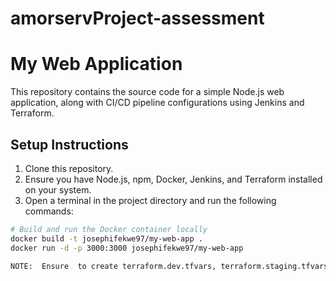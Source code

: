 # amorservProject-assessment

# My Web Application

This repository contains the source code for a simple Node.js web application, along with CI/CD pipeline configurations using Jenkins and Terraform.

## Setup Instructions

1. Clone this repository.
2. Ensure you have Node.js, npm, Docker, Jenkins, and Terraform installed on your system.
3. Open a terminal in the project directory and run the following commands:

```bash
# Build and run the Docker container locally
docker build -t josephifekwe97/my-web-app .
docker run -d -p 3000:3000 josephifekwe97/my-web-app

NOTE:  Ensure  to create terraform.dev.tfvars, terraform.staging.tfvars, terraform.prod.tfvars   for each respective  environment be deployed


